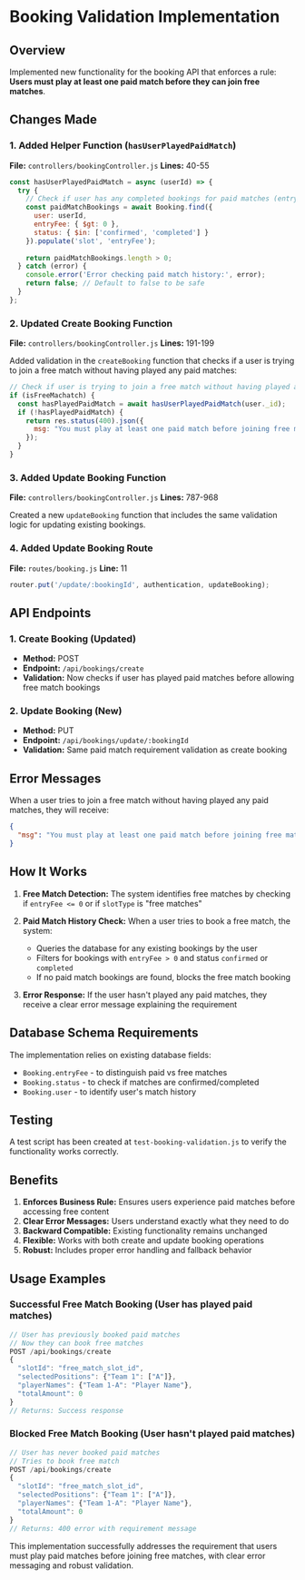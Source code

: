 # Booking Validation Implementation

## Overview
Implemented new functionality for the booking API that enforces a rule: **Users must play at least one paid match before they can join free matches**.

## Changes Made

### 1. Added Helper Function (`hasUserPlayedPaidMatch`)
**File:** `controllers/bookingController.js`
**Lines:** 40-55

```javascript
const hasUserPlayedPaidMatch = async (userId) => {
  try {
    // Check if user has any completed bookings for paid matches (entryFee > 0)
    const paidMatchBookings = await Booking.find({
      user: userId,
      entryFee: { $gt: 0 },
      status: { $in: ['confirmed', 'completed'] }
    }).populate('slot', 'entryFee');
    
    return paidMatchBookings.length > 0;
  } catch (error) {
    console.error('Error checking paid match history:', error);
    return false; // Default to false to be safe
  }
};
```

### 2. Updated Create Booking Function
**File:** `controllers/bookingController.js`
**Lines:** 191-199

Added validation in the `createBooking` function that checks if a user is trying to join a free match without having played any paid matches:

```javascript
// Check if user is trying to join a free match without having played any paid matches
if (isFreeMachatch) {
  const hasPlayedPaidMatch = await hasUserPlayedPaidMatch(user._id);
  if (!hasPlayedPaidMatch) {
    return res.status(400).json({
      msg: "You must play at least one paid match before joining free matches. Please join a paid match first and then you can participate in free matches."
    });
  }
}
```

### 3. Added Update Booking Function
**File:** `controllers/bookingController.js`
**Lines:** 787-968

Created a new `updateBooking` function that includes the same validation logic for updating existing bookings.

### 4. Added Update Booking Route
**File:** `routes/booking.js`
**Line:** 11

```javascript
router.put('/update/:bookingId', authentication, updateBooking);
```

## API Endpoints

### 1. Create Booking (Updated)
- **Method:** POST
- **Endpoint:** `/api/bookings/create`
- **Validation:** Now checks if user has played paid matches before allowing free match bookings

### 2. Update Booking (New)
- **Method:** PUT
- **Endpoint:** `/api/bookings/update/:bookingId`
- **Validation:** Same paid match requirement validation as create booking

## Error Messages

When a user tries to join a free match without having played any paid matches, they will receive:

```json
{
  "msg": "You must play at least one paid match before joining free matches. Please join a paid match first and then you can participate in free matches."
}
```

## How It Works

1. **Free Match Detection:** The system identifies free matches by checking if `entryFee <= 0` or if `slotType` is "free matches"

2. **Paid Match History Check:** When a user tries to book a free match, the system:
   - Queries the database for any existing bookings by the user
   - Filters for bookings with `entryFee > 0` and status `confirmed` or `completed`
   - If no paid match bookings are found, blocks the free match booking

3. **Error Response:** If the user hasn't played any paid matches, they receive a clear error message explaining the requirement

## Database Schema Requirements

The implementation relies on existing database fields:
- `Booking.entryFee` - to distinguish paid vs free matches
- `Booking.status` - to check if matches are confirmed/completed
- `Booking.user` - to identify user's match history

## Testing

A test script has been created at `test-booking-validation.js` to verify the functionality works correctly.

## Benefits

1. **Enforces Business Rule:** Ensures users experience paid matches before accessing free content
2. **Clear Error Messages:** Users understand exactly what they need to do
3. **Backward Compatible:** Existing functionality remains unchanged
4. **Flexible:** Works with both create and update booking operations
5. **Robust:** Includes proper error handling and fallback behavior

## Usage Examples

### Successful Free Match Booking (User has played paid matches)
```javascript
// User has previously booked paid matches
// Now they can book free matches
POST /api/bookings/create
{
  "slotId": "free_match_slot_id",
  "selectedPositions": {"Team 1": ["A"]},
  "playerNames": {"Team 1-A": "Player Name"},
  "totalAmount": 0
}
// Returns: Success response
```

### Blocked Free Match Booking (User hasn't played paid matches)
```javascript
// User has never booked paid matches
// Tries to book free match
POST /api/bookings/create
{
  "slotId": "free_match_slot_id",
  "selectedPositions": {"Team 1": ["A"]},
  "playerNames": {"Team 1-A": "Player Name"},
  "totalAmount": 0
}
// Returns: 400 error with requirement message
```

This implementation successfully addresses the requirement that users must play paid matches before joining free matches, with clear error messaging and robust validation.
